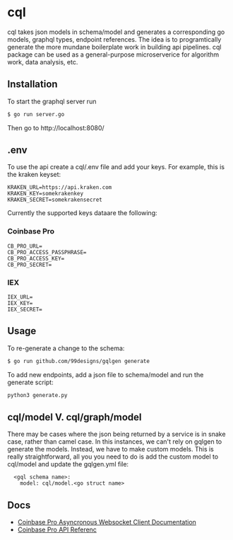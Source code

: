 # cql

cql takes json models in schema/model and generates a corresponding go models, graphql types, endpoint references. The idea is to programtically generate the more mundane boilerplate work in building api pipelines.  cql package can be used as a general-purpose microserverice for algorithm work, data analysis, etc.

## Installation

To start the graphql server run

```sh
$ go run server.go
```

Then go to http://localhost:8080/

## .env

To use the api create a cql/.env file and add your keys.  For example, this is the kraken keyset:

```
KRAKEN_URL=https://api.kraken.com
KRAKEN_KEY=somekrakenkey
KRAKEN_SECRET=somekrakensecret
```

Currently the supported keys dataare the following:

### Coinbase Pro

```
CB_PRO_URL=
CB_PRO_ACCESS_PASSPHRASE=
CB_PRO_ACCESS_KEY=
CB_PRO_SECRET=
```

### IEX

```
IEX_URL=
IEX_KEY=
IEX_SECRET=
```



## Usage

To re-generate a change to the schema:

```sh
$ go run github.com/99designs/gqlgen generate
```

To add new endpoints, add a json file to schema/model and run the generate script:
```sh
python3 generate.py
```

## cql/model V. cql/graph/model

There may be cases where the json being returned by a service is in snake case, rather than camel case. In this instances, we can't rely on gqlgen to generate the models. Instead, we have to make custom models. This is really straightforward, all you you need to do is add the custom model to cql/model and update the gqlgen.yml file:

```
  <gql schema name>:
    model: cql/model.<go struct name>
```

## Docs

- [Coinbase Pro Asyncronous Websocket Client Documentation](https://readthedocs.org/projects/copra/downloads/pdf/latest/)
- [Coinbase Pro API Referenc](https://docs.pro.coinbase.com/)
